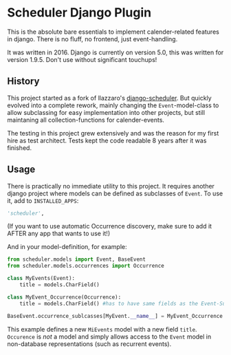 # Scheduler Django Plugin
This is the absolute bare essentials to implement calender-related features in django. There is no fluff, no frontend, just event-handling.

It was written in 2016. Django is currently on version 5.0, this was written for version 1.9.5. Don't use without significant touchups!

## History
This project started as a fork of llazzaro's [django-scheduler](https://github.com/llazzaro/django-scheduler). But quickly evolved into a complete rework, mainly changing the `Event`-model-class to allow subclassing for easy implementation into other projects, but still maintaning all collection-functions for calender-events.

The testing in this project grew extensively and was the reason for my first hire as test architect. Tests kept the code readable 8 years after it was finished.

## Usage
There is practically no immediate utility to this project. It requires another django project where models can be defined as subclasses of `Event`. To use it, add to `INSTALLED_APPS`:

```python
'scheduler',
```
(If you want to use automatic Occurrence discovery, make sure to add it AFTER any app that wants to use it!)

And in your model-definition, for example:

```python
from scheduler.models import Event, BaseEvent
from scheduler.models.occurrences import Occurrence

class MyEvents(Event):
    title = models.CharField()

class MyEvent_Occurrence(Occurrence):
    title = models.CharField() #has to have same fields as the Event-Subclass!

BaseEvent.occurrence_sublcasses[MyEvent.__name__] = MyEvent_Occurrence
```

This example defines a new `MiEvents` model with a new field `title`. `Occurence` is *not* a model and simply allows access to the `Event` model in non-database representations (such as recurrent events).